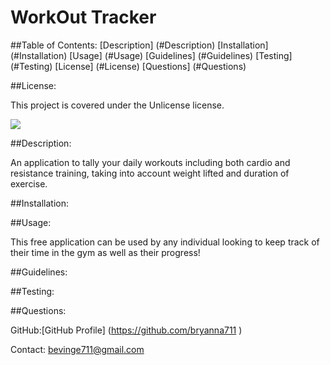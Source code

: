 # WorkOut Tracker

##Table of Contents:
[Description] (#Description)
[Installation] (#Installation)
[Usage] (#Usage)
[Guidelines] (#Guidelines)
[Testing] (#Testing)
[License] (#License)
[Questions] (#Questions)

##License:

This project is covered under the Unlicense license.

![](https://img.shields.io/badge/License-Unlicense-brightgreen)

##Description:

An application to tally your daily workouts including both cardio and resistance training, taking into account weight lifted and duration of exercise.

##Installation:

##Usage:

This free application can be used by any individual looking to keep track of their time in the gym as well as their progress!

##Guidelines:

##Testing:

##Questions:

GitHub:[GitHub Profile] (https://github.com/bryanna711 )

Contact: bevinge711@gmail.com
